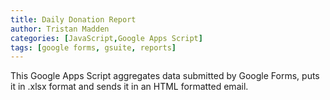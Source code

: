 ```yaml
---
title: Daily Donation Report
author: Tristan Madden
categories: [JavaScript,Google Apps Script]
tags: [google forms, gsuite, reports]
---
```

This Google Apps Script aggregates data submitted by Google Forms, puts it in .xlsx format and sends it in an HTML formatted email. 
<script src="https://gist.github.com/Trimad/a7a659c6b54e87ebd2d75724b007afb8.js"></script>